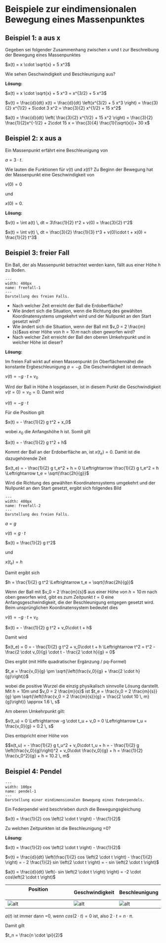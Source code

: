# Beispiele zur eindimensionalen Bewegung eines Massenpunktes

## Beispiel 1: a aus x

Gegeben sei folgender Zusammenhang zwischen x und t zur Beschreibung der Bewegung eines Massenpunktes

$x(t) = x \cdot \sqrt{x} + 5 x^3$

Wie sehen Geschwindigkeit und Beschleunigung aus?

**Lösung:**

$x(t) = x \cdot \sqrt{x} + 5 x^3 = x^{3/2} + 5 x^3$

$v(t) = \frac{d}{dt} x(t) = \frac{d}{dt} \left(x^{3/2} + 5 x^3 \right) = \frac{3}{2} x^{1/2} + 5\cdot 3 x^2 = \frac{3}{2} x^{1/2} + 15 x^2$

$a(t) = \frac{d}{dt} \left( \frac{3}{2} x^{1/2} + 15 x^2 \right) = \frac{3}{2} \frac{1}{2}x^{-1/2} + 2\cdot 15 x = \frac{3}{4} \frac{1}{\sqrt{x}}+ 30 x$

## Beispiel 2: x aus a

Ein Massenpunkt erfährt eine Beschleunigung von 

$a = 3 \cdot t$.

Wie lauten die Funktionen für $v(t)$ und $x(t)$?
Zu Beginn der Bewegung hat der Massenpunkt eine Geschwindigkeit von 

$v(0) = 0$

und 

$x(0) = 0$.

**Lösung:**

$v(t) = \int a(t) \, dt = 3\frac{1}{2} t^2 + v(0) = \frac{3}{2} t^2$

$x(t) =  \int v(t) \, dt  = \frac{3}{2} \frac{1}{3} t^3 + v(0)\cdot t + x(0) = \frac{1}{2} t^3$

## Beispiel 3: freier Fall

Ein Ball, der als Massenpunkt betrachtet werden kann, fällt aus einer Höhe $h$ zu Boden.

```{figure} Bilder/freier_fall.png
---
width: 400px
name: freefall-1
---
Darstellung des freien Falls.
 ```

- Nach welcher Zeit erreicht der Ball die Erdoberfläche?
- Wie ändert sich die Situation, wenn die Richtung des gewählten Koordinatensystems umgekehrt wird und der Nullpunkt an den Start gesetzt wird?
- Wie ändert sich die Situation, wenn der Ball mit $v_0 = 2 \frac{m}{s}$aus einer Höhe von $h= 10 \, m$  nach oben geworfen wird?
- Nach welcher Zeit erreicht der Ball den oberen Umkehrpunkt und in welcher Höhe ist dieser?

**Lösung:**

Im freien Fall wirkt auf einen Massenpunkt (in Oberflächennähe) die konstante Ergbeschleunigung $a = -g$. 
Die Geschwindigkeit ist demnach

$v(t) = -g \cdot t + v_0$

Wird der Ball in Höhe $h$ losgelassen, ist in diesem Punkt die Geschwindigkeit $v(t = 0) = v_0 = 0$. Damit wird 

$v(t) = -g \cdot t$

Für die Position gilt

$x(t) = - \frac{1}{2} g t^2 + x_0$

wobei $x_0$ die Anfangshöhe h ist. Somit gilt

$x(t) = - \frac{1}{2} g t^2 + h$

Kommt der Ball an der Erdoberfläche an, ist $x(t_e) = 0$. Damit ist die dazugehörende Zeit

$x(t_e) = - \frac{1}{2} g t_e^2 + h = 0 \Leftrightarrow \frac{1}{2} g t_e^2 = h \Leftrightarrow t_e = \sqrt{\frac{2h}{g}}$

Wird die Richtung des gewählten Koordinatensystems umgekehrt und der Nullpunkt an den Start gesetzt, ergibt sich folgendes Bild

```{figure} Bilder/freier_fall_2.png
---
width: 400px
name: freefall-2
---
Darstellung des freien Falls.
 ```

$a = g$

$v(t) = g \cdot t$

$x(t) = \frac{1}{2} g t^2$

und 

$x(t_e) = h$

Damit ergibt sich

$h = \frac{1}{2} g t^2 \Leftrightarrow t_e = \sqrt{\frac{2h}{g}}$

Wenn der Ball mit $v_0 = 2 \frac{m}{s}$ aus einer Höhe von $h= 10 \, m$ nach oben geworfen wird, gibt es zum Zeitpunkt $t=0$ eine Anfangsgeschwindigkeit, die der Beschleunigung entgegen gesetzt wird.
Beim unsprünglichen Koordinatensystem bedeutet dies

$v(t) = -g \cdot t + v_0$

$x(t) = - \frac{1}{2} g t^2 + v_0\cdot t + h$

Damit wird

$x(t_e) = 0 = - \frac{1}{2} g t^2 + v_0\cdot t + h \Leftrightarrow t^2 = t^2 - \frac{2 \cdot v_0}{g} \cdot t - \frac{2 \cdot h}{g} = 0$

Dies ergibt (mit Hilfe quadratischer Ergänzung / pq-Formel)

$t_e = \frac{v_0}{g} \pm \sqrt{\left(\frac{v_0}{g} + \frac{2 \cdot h}{g}\right)}$

wobei die positive Wurzel die einzig physikalisch sinnvolle Lösung darstellt. Mit $h = 10 m$ und  $v_0 = 2 \frac{m}{s}$ ist
$t_e = \frac{v_0 = 2 \frac{m}{s}}{g} \pm \sqrt{\left(\frac{v_0 = 2 \frac{m}{s}}{g} + \frac{2 \cdot 10 \, m}{g}\right)} \approx 1.6 \, s$

Am oberen Umkehrpunkt gilt:

$v(t_u) = 0 \Leftrightarrow -g \cdot t_u + v_0 = 0 \Leftrightarrow t_u = \frac{v_0}{g} = 0.2 \, s$

Dies entspricht einer Höhe von 

$$x(t_u) = - \frac{1}{2} g t_u^2 + v_0\cdot t_u + h = - \frac{1}{2} g \left(\frac{v_0}{g}\right)^2 + v_0\cdot \frac{v_0}{g} + h = \frac{1}{2} \frac{v_0^2}{g} + h = 10.2 \, m$


## Beispiel 4: Pendel

```{figure} Bilder/pendel.png
---
width: 100px
name: pendel-1
---
Darstellung einer eindimensionalen Bewegung eines Federpendels.
 ```

Ein Federpendel wird beschrieben durch die Bewegungsgleichung

$x(t) = \frac{1}{2} cos \left(2 \cdot t \right) - \frac{1}{2}$

Zu welchen Zeitpunkten ist die Beschleunigung =0?

**Lösung:**

$x(t) = \frac{1}{2} cos \left(2 \cdot t \right) - \frac{1}{2}$

$v(t) = \frac{d}{dt} \left(\frac{1}{2} cos \left(2 \cdot t \right) - \frac{1}{2} \right) = - 2 \frac{1}{2} sin \left(2 \cdot t \right) = - sin \left(2 \cdot t \right)$

$a(t) =  \frac{d}{dt} \left(- sin \left(2 \cdot t \right) \right)  = -2 \cdot cos\left(2 \cdot t \right)$


|Position &nbsp;&nbsp;&nbsp;&nbsp;&nbsp;&nbsp;&nbsp;&nbsp;&nbsp;&nbsp;&nbsp;&nbsp;&nbsp;&nbsp;&nbsp;&nbsp;&nbsp;&nbsp;&nbsp;&nbsp;&nbsp;&nbsp;&nbsp;&nbsp;&nbsp;&nbsp;&nbsp;&nbsp;&nbsp;&nbsp;&nbsp;&nbsp;| Geschwindigkeit| Beschleunigung|
|--|--|--|
|![alt](Bilder/pendel_x.png)|![alt](Bilder/pendel_vx.png)|![alt](Bilder/pendel_ax.png)|

$a(t)$ ist immer dann =0, wenn $cos\left(2 \cdot t \right) = 0$ ist, also $2 \cdot t = n \cdot \pi$.

Damit gilt

$t_n = \frac{n \cdot \pi}{2}$